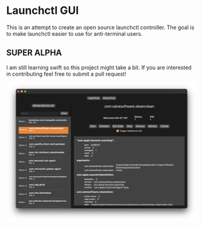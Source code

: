# Launchctl GUI

This is an attempt to create an open source launchctl controller. The goal is to make launchctl easier to use for anti-terminal users.

## SUPER ALPHA

I am still learning swift so this project might take a bit. If you are interested in contributing feel free to submit a pull request!


![What I got so far](./readme_images/super_beta.png)
